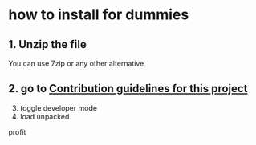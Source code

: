 # how to install for dummies

## 1. Unzip the file
You can use 7zip or any other alternative
## 2. go to [Contribution guidelines for this project](chrome://extensions/)
3. toggle developer mode
4. load unpacked

profit

